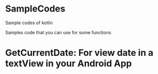 # SampleCodes
Sample codes of kotlin

Samples code that you can use for some functions

# GetCurrentDate: For view date in a textView in your Android App
